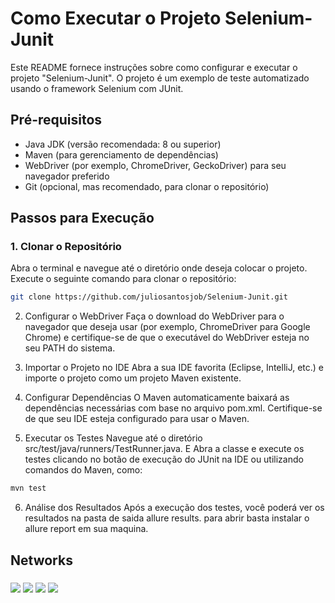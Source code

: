 # Como Executar o Projeto Selenium-Junit

Este README fornece instruções sobre como configurar e executar o projeto "Selenium-Junit". O projeto é um exemplo de teste automatizado usando o framework Selenium com JUnit.

## Pré-requisitos

- Java JDK (versão recomendada: 8 ou superior)
- Maven (para gerenciamento de dependências)
- WebDriver (por exemplo, ChromeDriver, GeckoDriver) para seu navegador preferido
- Git (opcional, mas recomendado, para clonar o repositório)

## Passos para Execução

### 1. Clonar o Repositório

Abra o terminal e navegue até o diretório onde deseja colocar o projeto. Execute o seguinte comando para clonar o repositório:

```sh
git clone https://github.com/juliosantosjob/Selenium-Junit.git
```

2. Configurar o WebDriver
   Faça o download do WebDriver para o navegador que deseja usar (por exemplo, ChromeDriver para Google Chrome) e certifique-se de que o executável do WebDriver esteja no seu PATH do sistema.

3. Importar o Projeto no IDE
   Abra a sua IDE favorita (Eclipse, IntelliJ, etc.) e importe o projeto como um projeto Maven existente.

4. Configurar Dependências
   O Maven automaticamente baixará as dependências necessárias com base no arquivo pom.xml. Certifique-se de que seu IDE esteja configurado para usar o Maven.

5. Executar os Testes
   Navegue até o diretório src/test/java/runners/TestRunner.java. E Abra a classe e execute os testes clicando no botão de execução do JUnit na IDE ou utilizando comandos do Maven, como:

```sh
mvn test
```
6. Análise dos Resultados
   Após a execução dos testes, você poderá ver os resultados na pasta de saida allure results. para abrir basta instalar o allure report em sua maquina.




## Networks
###
<div>

[<img src="https://img.shields.io/badge/linkedin-%230077B5.svg?&style=for-the-badge&logo=linkedin&logoColor=white" />](https://www.linkedin.com/in/julio-santos-43428019b)
[<img src = "https://img.shields.io/badge/instagram-%23E4405F.svg?&style=for-the-badge&logo=instagram&logoColor=white">](https://www.instagram.com/juli0sts/)
[<img src = "https://img.shields.io/badge/facebook-%231877F2.svg?&style=for-the-badge&logo=facebook&logoColor=white">](https://www.facebook.com/profile.php?id=100003793058455)
<a href="mailto:julio958214@gmail.com"><img src="https://img.shields.io/badge/-Gmail-%23333?style=for-the-badge&logo=gmail&logoColor=white" target="_blank">
</a> 
